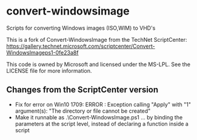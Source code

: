# convert-windowsimage
Scripts for converting Windows images (ISO,WIM) to VHD's

This is a fork of Convert-WindowsImage from the TechNet ScriptCenter: https://gallery.technet.microsoft.com/scriptcenter/Convert-WindowsImageps1-0fe23a8f

This code is owned by Microsoft and licensed under the MS-LPL.  See the LICENSE file for more information.

## Changes from the ScriptCenter version
- Fix for error on Win10 1709: ERROR  : Exception calling "Apply" with "1" argument(s): "The directory or file cannot be created"
- Make it runnable as .\Convert-WindowsImage.ps1 ... by binding the parameters at the script level, instead of declaring a function inside a script
